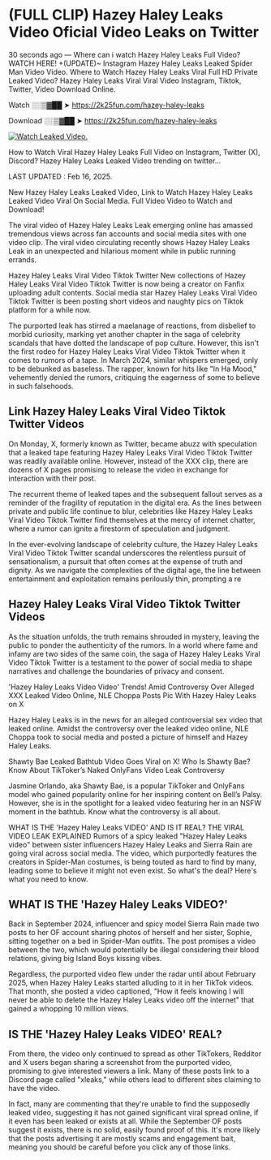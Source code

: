 # (FULL CLIP) Hazey Haley Leaks Video Oficial Video Leaks on Twitter

30 seconds ago — Where can i watch Hazey Haley Leaks Full Video? WATCH HERE! +(UPDATE)~ Instagram Hazey Haley Leaks Leaked Spider Man Video Video. Where to Watch Hazey Haley Leaks Viral Full HD Private Leaked Video? Hazey Haley Leaks Viral Viral Video Instagram, Tiktok, Twitter, Video Download Online.

Watch ░░▒▓██ ➤ https://2k25fun.com/hazey-haley-leaks

Download ░░▒▓██ ➤ https://2k25fun.com/hazey-haley-leaks

[![Watch Leaked Video.](https://miro.medium.com/v2/resize:fit:828/format:webp/1*cilzJN44JGOrTw9NJCrNHA.gif "Watch Leaked Video")](https://2k25fun.com/hazey-haley-leaks)

How to Watch Viral Hazey Haley Leaks Full Video on Instagram, Twitter (X), Discord? Hazey Haley Leaks Leaked Video trending on twitter...

LAST UPDATED : Feb 16, 2025.

New Hazey Haley Leaks Leaked Video, Link to Watch Hazey Haley Leaks Leaked Video Viral On Social Media. Full Video Video to Watch and Download!

The viral video of Hazey Haley Leaks Leak emerging online has amassed tremendous views across fan accounts and social media sites with one video clip. The viral video circulating recently shows Hazey Haley Leaks Leak in an unexpected and hilarious moment while in public running errands.

Hazey Haley Leaks Viral Video Tiktok Twitter New collections of Hazey Haley Leaks Viral Video Tiktok Twitter is now being a creator on Fanfix uploading adult contents. Social media star Hazey Haley Leaks Viral Video Tiktok Twitter is been posting short videos and naughty pics on Tiktok platform for a while now.

The purported leak has stirred a maelanage of reactions, from disbelief to morbid curiosity, marking yet another chapter in the saga of celebrity scandals that have dotted the landscape of pop culture. However, this isn't the first rodeo for Hazey Haley Leaks Viral Video Tiktok Twitter when it comes to rumors of a tape. In March 2024, similar whispers emerged, only to be debunked as baseless. The rapper, known for hits like "In Ha Mood," vehemently denied the rumors, critiquing the eagerness of some to believe in such falsehoods.

## Link Hazey Haley Leaks Viral Video Tiktok Twitter Videos

On Monday, X, formerly known as Twitter, became abuzz with speculation that a leaked tape featuring Hazey Haley Leaks Viral Video Tiktok Twitter was readily available online. However, instead of the XXX clip, there are dozens of X pages promising to release the video in exchange for interaction with their post.

The recurrent theme of leaked tapes and the subsequent fallout serves as a reminder of the fragility of reputation in the digital era. As the lines between private and public life continue to blur, celebrities like Hazey Haley Leaks Viral Video Tiktok Twitter find themselves at the mercy of internet chatter, where a rumor can ignite a firestorm of speculation and judgment.

In the ever-evolving landscape of celebrity culture, the Hazey Haley Leaks Viral Video Tiktok Twitter scandal underscores the relentless pursuit of sensationalism, a pursuit that often comes at the expense of truth and dignity. As we navigate the complexities of the digital age, the line between entertainment and exploitation remains perilously thin, prompting a re

##  Hazey Haley Leaks Viral Video Tiktok Twitter Videos

As the situation unfolds, the truth remains shrouded in mystery, leaving the public to ponder the authenticity of the rumors. In a world where fame and infamy are two sides of the same coin, the saga of Hazey Haley Leaks Viral Video Tiktok Twitter is a testament to the power of social media to shape narratives and challenge the boundaries of privacy and consent.

'Hazey Haley Leaks Video Video' Trends! Amid Controversy Over Alleged XXX Leaked Video Online, NLE Choppa Posts Pic With Hazey Haley Leaks on X

Hazey Haley Leaks is in the news for an alleged controversial sex video that leaked online. Amidst the controversy over the leaked video online, NLE Choppa took to social media and posted a picture of himself and Hazey Haley Leaks.

Shawty Bae Leaked Bathtub Video Goes Viral on X! Who Is Shawty Bae? Know About TikToker’s Naked OnlyFans Video Leak Controversy

Jasmine Orlando, aka Shawty Bae, is a popular TikToker and OnlyFans model who gained popularity online for her inspiring content on Bell’s Palsy. However, she is in the spotlight for a leaked video featuring her in an NSFW moment in the bathtub. Know what the controversy is all about.

WHAT IS THE 'Hazey Haley Leaks VIDEO' AND IS IT REAL? THE VIRAL VIDEO LEAK EXPLAINED Rumors of a spicy leaked "Hazey Haley Leaks video" between sister influencers Hazey Haley Leaks and Sierra Rain are going viral across social media. The video, which purportedly features the creators in Spider-Man costumes, is being touted as hard to find by many, leading some to believe it might not even exist. So what's the deal? Here's what you need to know.

## WHAT IS THE 'Hazey Haley Leaks VIDEO?'

Back in September 2024, influencer and spicy model Sierra Rain made two posts to her OF account sharing photos of herself and her sister, Sophie, sitting together on a bed in Spider-Man outfits. The post promises a video between the two, which would potentially be illegal considering their blood relations, giving big Island Boys kissing vibes.

Regardless, the purported video flew under the radar until about February 2025, when Hazey Haley Leaks started alluding to it in her TikTok videos. That month, she posted a video captioned, "How it feels knowing I will never be able to delete the Hazey Haley Leaks video off the internet" that gained a whopping 10 million views.

## IS THE 'Hazey Haley Leaks VIDEO' REAL?

From there, the video only continued to spread as other TikTokers, Redditor and X users began sharing a screenshot from the purported video, promising to give interested viewers a link. Many of these posts link to a Discord page called "xleaks," while others lead to different sites claiming to have the video.

In fact, many are commenting that they're unable to find the supposedly leaked video, suggesting it has not gained significant viral spread online, if it even has been leaked or exists at all. While the September OF posts suggest it exists, there is no solid, easily found proof of this. It's more likely that the posts advertising it are mostly scams and engagement bait, meaning you should be careful before you click any of those links.